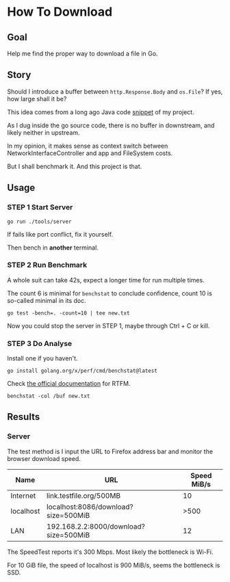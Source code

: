 # How To Download

## Goal

Help me find the proper way to download a file in Go.

## Story

Should I introduce a buffer between `http.Response.Body` and `os.File`? If yes, how large shall it be?

This idea comes from a long ago Java code
[snippet](https://github.com/HYisen/Eta0/blob/master/book/src/main/java/net/alexhyisen/eta/book/Utils.java#L51)
of my project.

As I dug inside the go source code, there is no buffer in downstream, and likely neither in upstream.

In my opinion, it makes sense as context switch between NetworkInterfaceController and app and FileSystem costs.

But I shall benchmark it. And this project is that.

## Usage

### STEP 1 Start Server

```shell
go run ./tools/server
```

If fails like port conflict, fix it yourself.

Then bench in **another** terminal.

### STEP 2 Run Benchmark

A whole suit can take 42s, expect a longer time for run multiple times.

The count 6 is minimal for `benchstat` to conclude confidence, count 10 is so-called minimal in its doc.

```shell
go test -bench=. -count=10 | tee new.txt
```

Now you could stop the server in STEP 1, maybe through Ctrl + C or kill.

### STEP 3 Do Analyse

Install one if you haven't.

```shell
go install golang.org/x/perf/cmd/benchstat@latest
```

Check [the official documentation](https://pkg.go.dev/golang.org/x/perf/cmd/benchstat) for RTFM.

```shell
benchstat -col /buf new.txt
```

## Results

### Server

The test method is I input the URL to Firefox address bar and monitor the browser download speed.

| Name      | URL                                   | Speed MiB/s |
|-----------|---------------------------------------|-------------|
| Internet  | link.testfile.org/500MB               | 10          |
| localhost | localhost:8086/download?size=500MiB   | >500        |
| LAN       | 192.168.2.2:8000/download?size=500MiB | 12          |

The SpeedTest reports it's 300 Mbps. Most likely the bottleneck is Wi-Fi.

For 10 GiB file, the speed of localhost is 900 MiB/s, seems the bottleneck is SSD.
